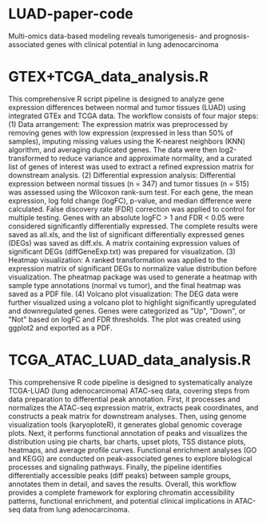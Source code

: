 # LUAD-paper-code
Multi-omics data-based modeling reveals tumorigenesis- and prognosis-associated genes with clinical potential in lung adenocarcinoma

# GTEX+TCGA_data_analysis.R
This comprehensive R script pipeline is designed to analyze gene expression differences between normal and tumor tissues (LUAD) using integrated GTEx and TCGA data. The workflow consists of four major steps: (1) Data arrangement: The expression matrix was preprocessed by removing genes with low expression (expressed in less than 50% of samples), imputing missing values using the K-nearest neighbors (KNN) algorithm, and averaging duplicated genes. The data were then log2-transformed to reduce variance and approximate normality, and a curated list of genes of interest was used to extract a refined expression matrix for downstream analysis. (2) Differential expression analysis: Differential expression between normal tissues (n = 347) and tumor tissues (n = 515) was assessed using the Wilcoxon rank-sum test. For each gene, the mean expression, log fold change (logFC), p-value, and median difference were calculated. False discovery rate (FDR) correction was applied to control for multiple testing. Genes with an absolute logFC > 1 and FDR < 0.05 were considered significantly differentially expressed. The complete results were saved as all.xls, and the list of significant differentially expressed genes (DEGs) was saved as diff.xls. A matrix containing expression values of significant DEGs (diffGeneExp.txt) was prepared for visualization. (3) Heatmap visualization: A ranked transformation was applied to the expression matrix of significant DEGs to normalize value distribution before visualization. The pheatmap package was used to generate a heatmap with sample type annotations (normal vs tumor), and the final heatmap was saved as a PDF file. (4) Volcano plot visualization: The DEG data were further visualized using a volcano plot to highlight significantly upregulated and downregulated genes. Genes were categorized as "Up", "Down", or "Not" based on logFC and FDR thresholds. The plot was created using ggplot2 and exported as a PDF.



# TCGA_ATAC_LUAD_data_analysis.R
This comprehensive R code pipeline is designed to systematically analyze TCGA-LUAD (lung adenocarcinoma) ATAC-seq data, covering steps from data preparation to differential peak annotation. First, it processes and normalizes the ATAC-seq expression matrix, extracts peak coordinates, and constructs a peak matrix for downstream analyses. Then, using genome visualization tools (karyoploteR), it generates global genomic coverage plots. Next, it performs functional annotation of peaks and visualizes the distribution using pie charts, bar charts, upset plots, TSS distance plots, heatmaps, and average profile curves. Functional enrichment analyses (GO and KEGG) are conducted on peak-associated genes to explore biological processes and signaling pathways. Finally, the pipeline identifies differentially accessible peaks (diff peaks) between sample groups, annotates them in detail, and saves the results. Overall, this workflow provides a complete framework for exploring chromatin accessibility patterns, functional enrichment, and potential clinical implications in ATAC-seq data from lung adenocarcinoma.

